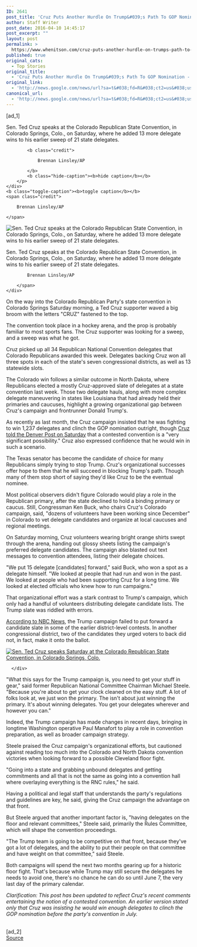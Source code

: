 ```yaml
---
ID: 2641
post_title: 'Cruz Puts Another Hurdle On Trump&#039;s Path To GOP Nomination &#8211; NPR'
author: Staff Writer
post_date: 2016-04-10 14:45:17
post_excerpt: ""
layout: post
permalink: >
  https://www.whenitson.com/cruz-puts-another-hurdle-on-trumps-path-to-gop-nomination-npr/
published: true
original_cats:
  - Top Stories
original_title:
  - 'Cruz Puts Another Hurdle On Trump&#039;s Path To GOP Nomination - NPR'
original_link:
  - 'http://news.google.com/news/url?sa=t&#038;fd=R&#038;ct2=us&#038;usg=AFQjCNEh_zyAxCkZm7ctfnFCbNmTrmsxcw&#038;clid=c3a7d30bb8a4878e06b80cf16b898331&#038;cid=52779081288803&#038;ei=uWYKV5GaO-vjwQGlkbCoDw&#038;url=http://www.npr.org/2016/04/09/473674198/cruz-puts-another-hurdle-on-trump-s-path-to-gop-nomination'
canonical_url:
  - 'http://news.google.com/news/url?sa=t&#038;fd=R&#038;ct2=us&#038;usg=AFQjCNEh_zyAxCkZm7ctfnFCbNmTrmsxcw&#038;clid=c3a7d30bb8a4878e06b80cf16b898331&#038;cid=52779081288803&#038;ei=uWYKV5GaO-vjwQGlkbCoDw&#038;url=http://www.npr.org/2016/04/09/473674198/cruz-puts-another-hurdle-on-trump-s-path-to-gop-nomination'
---
```

 [ad_1]
<br><div id="storytext" readability="171.5403283369">
      <div id="res473682851" class="bucketwrap image large" previewtitle="Sen. Ted Cruz speaks at the Colorado Republican State Convention, in Colorado Springs, Colo., on Saturday, where he added 13 more delegate wins to his earlier sweep of 21 state delegates.">
            
<div class="credit-caption" readability="9">
    <div class="caption" readability="13">
        <p>
            Sen. Ted Cruz speaks at the Colorado Republican State Convention, in Colorado Springs, Colo., on Saturday, where he added 13 more delegate wins to his earlier sweep of 21 state delegates.
            
            <b class="credit">
                
                Brennan Linsley/AP
                
            </b>
            <b class="hide-caption"><b>hide caption</b></b>
        </p>
    </div>
    <b class="toggle-caption"><b>toggle caption</b></b>
    <span class="credit">
        
        Brennan Linsley/AP
        
    </span>
</div>
<div class="enlarge_measure">
    <div class="img_wrap">
        <img data-original="https://media.npr.org/assets/img/2016/04/09/ap_16100736286380_custom-ba475bb5ef91f4c0a93fb7385f66af67ee38d2f6-s1200.jpg" title="Sen. Ted Cruz speaks at the Colorado Republican State Convention, in Colorado Springs, Colo., on Saturday, where he added 13 more delegate wins to his earlier sweep of 21 state delegates." alt="Sen. Ted Cruz speaks at the Colorado Republican State Convention, in Colorado Springs, Colo., on Saturday, where he added 13 more delegate wins to his earlier sweep of 21 state delegates."/></div>
</div>
<div class="enlarge_html" readability="8.5">
    <div class="image_data" readability="12">
        <p class="caption">Sen. Ted Cruz speaks at the Colorado Republican State Convention, in Colorado Springs, Colo., on Saturday, where he added 13 more delegate wins to his earlier sweep of 21 state delegates.</p>
        <span class="credit">
            
            Brennan Linsley/AP
            
        </span>
    </div>
</div>
   </div>
   <p>On the way into the Colorado Republican Party's state convention in Colorado Springs Saturday morning, a Ted Cruz supporter waved a big broom with the letters "CRUZ" fastened to the top.</p>   <p>The convention took place in a hockey arena, and the prop is probably familiar to most sports fans. The Cruz supporter was looking for a sweep, and a sweep was what he got.</p>   <p>Cruz picked up all 34 Republican National Convention delegates that Colorado Republicans awarded this week. Delegates backing Cruz won all three spots in each of the state's seven congressional districts, as well as 13 statewide slots.</p>   <p>The Colorado win follows a similar outcome in North Dakota, where Republicans elected a mostly Cruz-approved slate of delegates at a state convention last week. Those two delegate hauls, along with more complex delegate maneuvering in states like Louisiana that had already held their primaries and caucuses, highlight a growing organizational gap between Cruz's campaign and frontrunner Donald Trump's.</p>   <p>As recently as last month, the Cruz campaign insisted that he was fighting to win 1,237 delegates and clinch the GOP nomination outright, though <a href="http://www.denverpost.com/election/ci_29746561/ted-cruz-tells-denver-post-he-would-leave-colorado-pot-law-alone">Cruz told the Denver Post on Saturday</a> that a contested convention is a "very significant possibility." Cruz also expressed confidence that he would win in such a scenario.</p>   <p>The Texas senator has become the candidate of choice for many Republicans simply trying to stop Trump. Cruz's organizational successes offer hope to them that he will succeed in blocking Trump's path. Though many of them stop short of saying they'd like Cruz to be the eventual nominee.</p>   <p>Most political observers didn't figure Colorado would play a role in the Republican primary, after the state declined to hold a binding primary or caucus. Still, Congressman Ken Buck, who chairs Cruz's Colorado campaign, said, "dozens of volunteers have been working since December" in Colorado to vet delegate candidates and organize at local caucuses and regional meetings.</p>   <p>On Saturday morning, Cruz volunteers wearing bright orange shirts swept through the arena, handing out glossy sheets listing the campaign's preferred delegate candidates. The campaign also blasted out text messages to convention attendees, listing their delegate choices.</p>   <p>"We put 15 delegate [candidates] forward," said Buck, who won a spot as a delegate himself. "We looked at people that had run and won in the past. We looked at people who had been supporting Cruz for a long time. We looked at elected officials who knew how to run campaigns."</p>   <p>That organizational effort was a stark contrast to Trump's campaign, which only had a handful of volunteers distributing delegate candidate lists. The Trump slate was riddled with errors.</p>   <p><a href="http://www.nbcnews.com/politics/2016-election/colorado-loss-reveals-chaotic-overwhelmed-trump-campaign-n552781?cid=eml_pol_20160408">According to NBC News</a>, the Trump campaign failed to put forward a candidate slate in some of the earlier district-level contests. In another congressional district, two of the candidates they urged voters to back did not, in fact, make it onto the ballot.</p>   <div id="res473684697" class="bucketwrap internallink insettwocolumn inset2col ">
            <div class="bucket img">
                  <a id="featuredStackSquareImage473641564" href="http://www.npr.org/2016/04/09/473641564/showing-more-hustle-than-trump-cruz-set-to-make-delegate-gains-in-colorado" data-metrics="{&quot;category&quot;:&quot;Story to Story&quot;,&quot;action&quot;:&quot;Click Internal Link&quot;,&quot;label&quot;:&quot;http://www.npr.org/2016/04/09/473641564/showing-more-hustle-than-trump-cruz-set-to-make-delegate-gains-in-colorado&quot;}"><img src="http://www.whenitson.com/wp-content/uploads/2016/04/Cruz-Puts-Another-Hurdle-On-Trump039s-Path-To-GOP-Nomination-NPR.jpg" class="img100" title="Sen. Ted Cruz speaks Saturday at the Colorado Republican State Convention, in Colorado Springs, Colo." alt="Sen. Ted Cruz speaks Saturday at the Colorado Republican State Convention, in Colorado Springs, Colo."/></a>         
         
<!-- END CLASS="BUCKETBLOCK" -->
      </div>
      
<!-- END CLASS="BUCKET IMG" -->
   </div>
   
<!-- END ID="RES473684697" CLASS="BUCKETWRAP INTERNALLINK INSETTWOCOLUMN INSET2COL " -->
   <p>"What this says for the Trump campaign is, you need to get your stuff in gear," said former Republican National Committee Chairman Michael Steele. "Because you're about to get your clock cleaned on the easy stuff. A lot of folks look at, we just won the primary. The isn't about just winning the primary. It's about winning delegates. You get your delegates wherever and however you can."</p>   <p>Indeed, the Trump campaign has made changes in recent days, bringing in longtime Washington operative Paul Manafort to play a role in convention preparation, as well as broader campaign strategy.</p>   <p>Steele praised the Cruz campaign's organizational efforts, but cautioned against reading too much into the Colorado and North Dakota convention victories when looking forward to a possible Cleveland floor fight.</p>   <p>"Going into a state and grabbing unbound delegates and getting commitments and all that is not the same as going into a convention hall where overlaying everything is the RNC rules," he said.</p>   <p>Having a political and legal staff that understands the party's regulations and guidelines are key, he said, giving the Cruz campaign the advantage on that front.</p>   <p>But Steele argued that another important factor is, "having delegates on the floor and relevant committees," Steele said, primarily the Rules Committee, which will shape the convention proceedings.</p>   <p>"The Trump team is going to be competitive on that front, because they've got a lot of delegates, and the ability to put their people on that committee and have weight on that committee," said Steele.</p>   <p>Both campaigns will spend the next two months gearing up for a historic floor fight. That's because while Trump may still secure the delegates he needs to avoid one, there's no chance he can do so until June 7, the very last day of the primary calendar.</p>   <p><em>Clarification: This post has been updated to reflect Cruz's recent comments entertaining the notion of a contested convention. An earlier version stated only that Cruz was insisting he would win enough delegates to clinch the GOP nomination before the party's convention in July.</em></p>
</div>
<br>[ad_2]
<br><a href="http://news.google.com/news/url?sa=t&#038;fd=R&#038;ct2=us&#038;usg=AFQjCNEh_zyAxCkZm7ctfnFCbNmTrmsxcw&#038;clid=c3a7d30bb8a4878e06b80cf16b898331&#038;cid=52779081288803&#038;ei=uWYKV5GaO-vjwQGlkbCoDw&#038;url=http://www.npr.org/2016/04/09/473674198/cruz-puts-another-hurdle-on-trump-s-path-to-gop-nomination">Source </a>